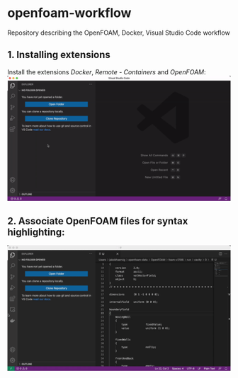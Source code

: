# openfoam-workflow
Repository describing the OpenFOAM, Docker, Visual Studio Code workflow

## 1. Installing extensions
Install the extensions *Docker*, *Remote - Containers* and *OpenFOAM*:
![](extensions.gif)

## 2. Associate OpenFOAM files for syntax highlighting:
![](files-associations.gif)